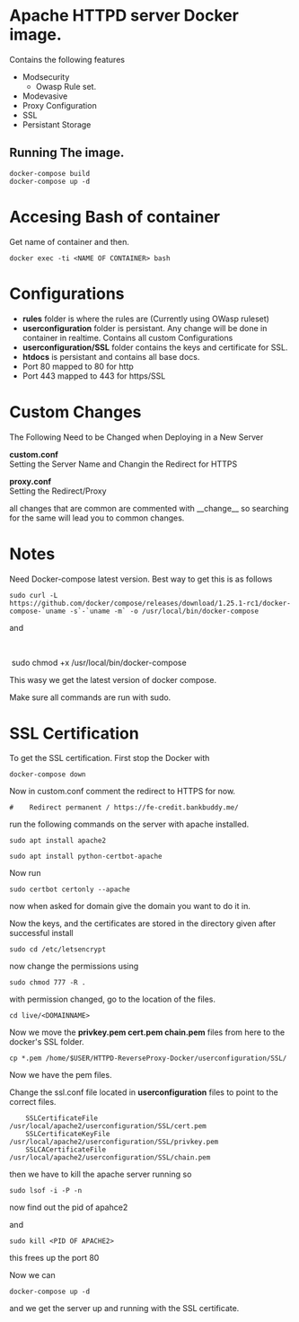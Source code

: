 # Apache HTTPD server Docker image.

Contains the following features

- Modsecurity
    - Owasp Rule set.
- Modevasive
- Proxy Configuration
- SSL
- Persistant Storage

## Running The image.

    docker-compose build
    docker-compose up -d

# Accesing Bash of container
Get name of container and then.

    docker exec -ti <NAME OF CONTAINER> bash


 # Configurations
 -  **rules** folder is where the rules are (Currently using OWasp ruleset)
 -  **userconfiguration** folder is persistant. Any change will be done in container in realtime. Contains all custom Configurations
 -  **userconfiguration/SSL** folder contains the keys and certificate for SSL.
 -  **htdocs** is persistant and contains all base docs.
 -  Port 80 mapped to 80 for http
 -  Port 443 mapped to 443 for https/SSL



# Custom Changes
The Following Need to be Changed when Deploying in a New Server

**custom.conf**<br>
Setting the Server Name and Changin the Redirect for HTTPS

**proxy.conf**<br>
Setting the Redirect/Proxy

all changes that are common are commented with \_\_change__ so searching for the same will lead you to common changes.

# Notes
Need Docker-compose latest version. Best way to get this is as follows
    
    sudo curl -L https://github.com/docker/compose/releases/download/1.25.1-rc1/docker-compose-`uname -s`-`uname -m` -o /usr/local/bin/docker-compose
and 


​        

​    sudo chmod +x /usr/local/bin/docker-compose

This wasy we get the latest version of docker compose.

Make sure all commands are run with sudo.

# SSL Certification
To get the SSL certification. First stop the Docker with 

```
docker-compose down
```

Now in custom.conf comment the redirect to HTTPS for now.

```
#    Redirect permanent / https://fe-credit.bankbuddy.me/
```

run the following commands on the server with apache installed.

```
sudo apt install apache2
```

```
sudo apt install python-certbot-apache
```

Now run 

```
sudo certbot certonly --apache
```

now when asked for domain give the domain you want to do it in.

Now the keys, and the certificates are stored in the directory given after successful install

```
sudo cd /etc/letsencrypt
```

now change the permissions using

```
sudo chmod 777 -R .
```

with permission changed, go to the location of the files.

```
cd live/<DOMAINNAME>
```

Now we move the **privkey.pem cert.pem chain.pem** files from here to the docker's SSL folder.

```
cp *.pem /home/$USER/HTTPD-ReverseProxy-Docker/userconfiguration/SSL/
```

Now we have the pem files.

Change the ssl.conf file located in **userconfiguration** files to point to the correct files.

```
	SSLCertificateFile /usr/local/apache2/userconfiguration/SSL/cert.pem
    SSLCertificateKeyFile /usr/local/apache2/userconfiguration/SSL/privkey.pem
    SSLCACertificateFile /usr/local/apache2/userconfiguration/SSL/chain.pem
```

then we have to kill the apache server running so 

```
sudo lsof -i -P -n
```

now find out the pid of apahce2

and 

```
sudo kill <PID OF APACHE2>
```

this frees up the port 80

Now we can 

```
docker-compose up -d 
```

and we get the server up and running with the SSL certificate.
